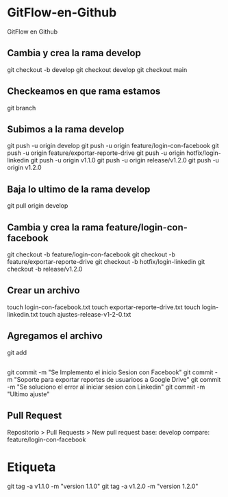 # GitFlow-en-Github
GitFlow en Github

## Cambia y crea la rama develop
git checkout -b develop
git checkout develop
git checkout main
## Checkeamos en que rama estamos
git branch

## Subimos a la rama develop
git push -u origin develop
git push -u origin feature/login-con-facebook
git push -u origin feature/exportar-reporte-drive
git push -u origin hotfix/login-linkedin
git push -u origin v1.1.0
git push -u origin release/v1.2.0
git push -u origin v1.2.0
## Baja lo ultimo de la rama develop
git pull origin develop

## Cambia y crea la rama feature/login-con-facebook
git checkout -b feature/login-con-facebook
git checkout -b feature/exportar-reporte-drive
git checkout -b hotfix/login-linkedin
git checkout -b release/v1.2.0
## Crear un archivo
touch login-con-facebook.txt
touch exportar-reporte-drive.txt
touch login-linkedin.txt
touch ajustes-release-v1-2-0.txt
## Agregamos el archivo
git add

##
git commit -m "Se Implemento el inicio Sesion con Facebook"
git commit -m "Soporte para exportar reportes de usuarioos a Google Drive"
git commit -m "Se soluciono el error al iniciar sesion con Linkedin"
git commit -m "Ultimo ajuste"

## Pull Request
Repositorio > Pull Requests > New pull request
base: develop
compare: feature/login-con-facebook

# Etiqueta
git tag -a v1.1.0 -m "version 1.1.0"
git tag -a v1.2.0 -m "version 1.2.0"